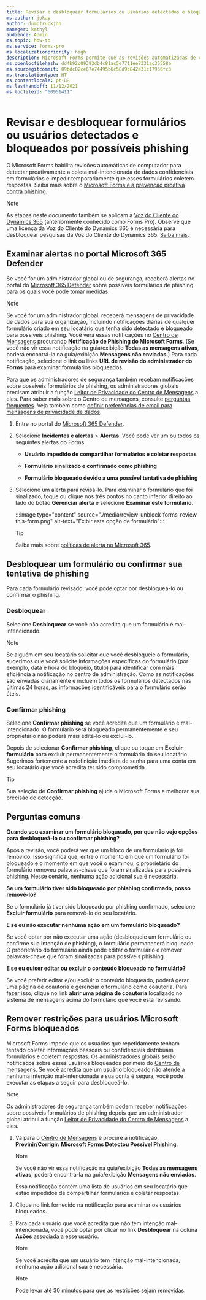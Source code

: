 ```yaml
---
title: Revisar e desbloquear formulários ou usuários detectados e bloqueados por possíveis phishing
ms.author: jokay
author: dumptruckjon
manager: kathyl
audience: Admin
ms.topic: how-to
ms.service: forms-pro
ms.localizationpriority: high
description: Microsoft Forms permite que as revisões automatizadas de computadores detectem proativamente a coleta de dados confidenciais mal-intencionados em formulários e pesquisas. Se você for um administrador global e/ou de segurança, poderá fazer logon no Centro de administração do Microsoft 365 para examinar e desbloquear formulários detectados e bloqueados por possíveis tentativas de phishing e mal-intencionadas.
ms.openlocfilehash: dd4b92c09393db4c81ac5e7711ee7331ac35558e
ms.sourcegitcommit: 09bdc82ce67e74495b6c58d9c842e31c17956fc3
ms.translationtype: HT
ms.contentlocale: pt-BR
ms.lasthandoff: 11/12/2021
ms.locfileid: "60951411"
---
```

# <a name="review-and-unblock-forms-or-users-detected-and-blocked-for-potential-phishing"></a>Revisar e desbloquear formulários ou usuários detectados e bloqueados por possíveis phishing

O Microsoft Forms habilita revisões automáticas de computador para detectar proativamente a coleta mal-intencionada de dados confidenciais em formulários e impedir temporariamente que esses formulários coletem respostas. Saiba mais sobre o [Microsoft Forms e a prevenção proativa contra phishing](https://support.microsoft.com/office/microsoft-forms-and-proactive-phishing-prevention-b3950a20-296d-4e8e-96f5-594ced998a90).

>[!Note]
>As etapas neste documento também se aplicam a [Voz do Cliente do Dynamics 365](https://go.microsoft.com/fwlink/p?linkid=2128500) (anteriormente conhecido como Forms Pro). Observe que uma licença da Voz do Cliente do Dynamics 365 é necessária para desbloquear pesquisas da Voz do Cliente do Dynamics 365. [Saiba mais](/dynamics365/customer-voice/help-hub).

## <a name="review-alerts-in-the-microsoft-365-defender-portal"></a>Examinar alertas no portal Microsoft 365 Defender

Se você for um administrador global ou de segurança, receberá alertas no portal do [Microsoft 365 Defender](https://security.microsoft.com/) sobre possíveis formulários de phishing para os quais você pode tomar medidas.

>[!Note]
> Se você for um administrador global, receberá mensagens de privacidade de dados para sua organização, incluindo notificações diárias de qualquer formulário criado em seu locatário que tenha sido detectado e bloqueado para possíveis phishing. Você verá essas notificações no [Centro de Mensagens](https://admin.microsoft.com/AdminPortal/Home#/MessageCenter) procurando **Notificação de Phishing do Microsoft Forms**. (Se você não vir essa notificação na guia/exibição **Todas as mensagens ativas**, poderá encontrá-la na guia/exibição **Mensagens não enviadas**.) Para cada notificação, selecione o link ou links **URL de revisão do administrador do Forms** para examinar formulários bloqueados.  
  
Para que os administradores de segurança também recebam notificações sobre possíveis formulários de phishing, os administradores globais precisam atribuir a função [Leitor de Privacidade do Centro de Mensagens](/azure/active-directory/roles/permissions-reference#message-center-privacy-reader) a eles. Para saber mais sobre o Centro de mensagens, consulte [perguntas frequentes](/microsoft-365/admin/manage/message-center). Veja também como [definir preferências de email para mensagens de privacidade de dados](/microsoft-365/admin/manage/message-center#preferences).

1.  Entre no portal do [Microsoft 365 Defender](https://security.microsoft.com/).

2.  Selecione **Incidentes e alertas** \> **Alertas**. Você pode ver um ou todos os seguintes alertas do Forms:
    
      - **Usuário impedido de compartilhar formulários e coletar respostas**
    
      - **Formulário sinalizado e confirmado como phishing**
    
      - **Formulário bloqueado devido a uma possível tentativa de phishing**

3.  Selecione um alerta para revisá-lo. Para examinar o formulário que foi sinalizado, toque ou clique nos três pontos no canto inferior direito ao lado do botão **Gerenciar alerta** e selecione **Examinar este formulário**.
 
    :::image type="content" source="./media/review-unblock-forms-review-this-form.png" alt-text="Exibir esta opção de formulário":::

    >[!Tip]
    >Saiba mais sobre [políticas de alerta no Microsoft 365](/microsoft-365/compliance/alert-policies).

## <a name="unblock-a-form-or-confirm-its-phishing-attempt"></a>Desbloquear um formulário ou confirmar sua tentativa de phishing

Para cada formulário revisado, você pode optar por desbloqueá-lo ou confirmar o phishing.

### <a name="unblock"></a>Desbloquear

Selecione **Desbloquear** se você não acredita que um formulário é mal-intencionado.

>[!Note]
>Se alguém em seu locatário solicitar que você desbloqueie o formulário, sugerimos que você solicite informações específicas do formulário (por exemplo, data e hora do bloqueio, título) para identificar com mais eficiência a notificação no centro de administração. Como as notificações são enviadas diariamente e incluem todos os formulários detectados nas últimas 24 horas, as informações identificáveis para o formulário serão úteis.

### <a name="confirm-phishing"></a>Confirmar phishing

Selecione **Confirmar phishing** se você acredita que um formulário é mal-intencionado. O formulário será bloqueado permanentemente e seu proprietário não poderá mais editá-lo ou excluí-lo.

Depois de selecionar **Confirmar phishing**, clique ou toque em **Excluir formulário** para excluir permanentemente o formulário do seu locatário. Sugerimos fortemente a redefinição imediata de senha para uma conta em seu locatário que você acredita ter sido comprometida.

>[!Tip]
>Sua seleção de **Confirmar phishing** ajuda o Microsoft Forms a melhorar sua precisão de detecção. 

## <a name="commonly-asked-questions"></a>Perguntas comuns

**Quando vou examinar um formulário bloqueado, por que não vejo opções para desbloqueá-lo ou confirmar phishing?**

Após a revisão, você poderá ver que um bloco de um formulário já foi removido. Isso significa que, entre o momento em que um formulário foi bloqueado e o momento em que você o examinou, o proprietário do formulário removeu palavras-chave que foram sinalizadas para possíveis phishing. Nesse cenário, nenhuma ação adicional sua é necessária.

**Se um formulário tiver sido bloqueado por phishing confirmado, posso removê-lo?**

Se o formulário já tiver sido bloqueado por phishing confirmado, selecione **Excluir formulário** para removê-lo do seu locatário.

**E se eu não executar nenhuma ação em um formulário bloqueado?**

Se você optar por não executar uma ação (desbloqueie um formulário ou confirme sua intenção de phishing), o formulário permanecerá bloqueado. O proprietário do formulário ainda pode editar o formulário e remover palavras-chave que foram sinalizadas para possíveis phishing.

**E se eu quiser editar ou excluir o conteúdo bloqueado no formulário?**

Se você preferir editar e/ou excluir o conteúdo bloqueado, poderá gerar uma página de coautoria e gerenciar o formulário como coautoria. Para fazer isso, clique no link **abrir uma página de coautoria** localizado no sistema de mensagens acima do formulário que você está revisando.

## <a name="remove-restrictions-for-blocked-microsoft-forms-users"></a>Remover restrições para usuários Microsoft Forms bloqueados

Microsoft Forms impede que os usuários que repetidamente tenham tentado coletar informações pessoais ou confidenciais distribuam formulários e coletem respostas. Os administradores globais serão notificados sobre esses usuários bloqueados por meio do [Centro de mensagens](https://admin.microsoft.com/AdminPortal/Home#/MessageCenter). Se você acredita que um usuário bloqueado não atende a nenhuma intenção mal-intencionada e sua conta é segura, você pode executar as etapas a seguir para desbloqueá-lo.

>[!Note]
>Os administradores de segurança também podem receber notificações sobre possíveis formulários de phishing depois que um administrador global atribui a função [Leitor de Privacidade do Centro de Mensagens](/azure/active-directory/roles/permissions-reference#message-center-privacy-reader) a eles.

1.  Vá para o [Centro de Mensagens](https://admin.microsoft.com/AdminPortal/Home#/MessageCenter) e procure a notificação, **Previnir/Corrigir: Microsoft Forms Detectou Possível Phishing**.

    >[!Note]
    >Se você não vir essa notificação na guia/exibição **Todas as mensagens ativas**, poderá encontrá-la na guia/exibição **Mensagens não enviadas**.
 
    Essa notificação contém uma lista de usuários em seu locatário que estão impedidos de compartilhar formulários e coletar respostas.

2.  Clique no link fornecido na notificação para examinar os usuários bloqueados.

3.  Para cada usuário que você acredita que não tem intenção mal-intencionada, você pode optar por clicar no link **Desbloquear** na coluna **Ações** associada a esse usuário.

    >[!Note]
    >Se você acredita que um usuário tem intenção mal-intencionada, nenhuma ação adicional sua é necessária.

    >[!Note]
    >Pode levar até 30 minutos para que as restrições sejam removidas.

